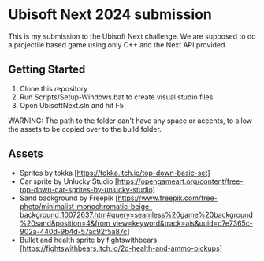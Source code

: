 # Ubisoft Next 2024 submission

This is my submission to the Ubisoft Next challenge. We are supposed to do a projectile based game using only C++ and the Next API provided.

## Getting Started

1. Clone this repository
2. Run Scripts/Setup-Windows.bat to create visual studio files
3. Open UbisoftNext.sln and hit F5

WARNING: The path to the folder can't have any space or accents, to allow the assets to be copied over to the build folder.

## Assets

- Sprites by tokka [https://tokka.itch.io/top-down-basic-set]
- Car sprite by Unlucky Studio [https://opengameart.org/content/free-top-down-car-sprites-by-unlucky-studio]
- Sand background by Freepik [https://www.freepik.com/free-photo/minimalist-monochromatic-beige-background_10072637.htm#query=seamless%20game%20background%20sand&position=4&from_view=keyword&track=ais&uuid=c7e7365c-902a-440d-9b4d-57ac92f5a87c]
- Bullet and health sprite by fightswithbears [https://fightswithbears.itch.io/2d-health-and-ammo-pickups]
